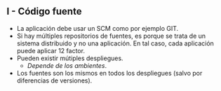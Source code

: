 ## I - Código fuente

* La aplicación debe usar un SCM como por ejemplo GIT.
* Si hay múltiples repositorios de fuentes, es porque se trata de un sistema distribuido y no una aplicación. En tal caso, cada aplicación puede aplicar 12 factor.
* Pueden existir mútiples despliegues.
	* _Depende de los ambientes_.
* Los fuentes son los mismos en todos los despliegues (salvo por diferencias de versiones).
